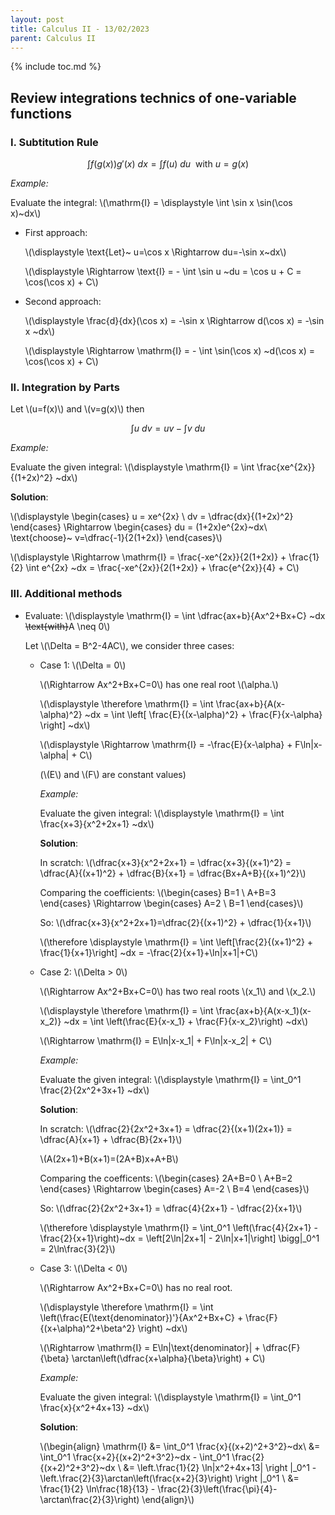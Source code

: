 ```yaml
---
layout: post
title: Calculus II - 13/02/2023
parent: Calculus II
---
```


{% include toc.md %}

## Review integrations technics of one-variable functions

### I. Subtitution Rule

$$
    \int f(g(x))g'(x)~dx = \int f(u)~du ~~\text{with}~ u=g(x)
$$

_Example:_

Evaluate the integral: \\(\mathrm{I} = \displaystyle \int \sin x \sin(\cos x)~dx\\)

* First approach:

    \\(\displaystyle \text{Let}~ u=\cos x \Rightarrow du=-\sin x~dx\\)

    \\(\displaystyle \Rightarrow \text{I} = - \int \sin u ~du = \cos u + C = \cos(\cos x) + C\\)

* Second approach:

    \\(\displaystyle \frac{d}{dx}(\cos x) = -\sin x \Rightarrow d(\cos x) = -\sin x ~dx\\)

    \\(\displaystyle \Rightarrow \mathrm{I} = - \int \sin(\cos x) ~d(\cos x) = \cos(\cos x) + C\\)

### II. Integration by Parts

Let \\(u=f(x)\\) and \\(v=g(x)\\) then

$$
    \int u~dv = uv - \int v~du
$$

_Example:_

Evaluate the given integral: \\(\displaystyle \mathrm{I} = \int \frac{xe^{2x}}{(1+2x)^2} ~dx\\)

**Solution**:

\\(\displaystyle \begin{cases} 
    u = xe^{2x} \\
    dv = \dfrac{dx}{(1+2x)^2}
\end{cases} \Rightarrow \begin{cases}
    du = (1+2x)e^{2x}~dx\\
    \text{choose}~ v=\dfrac{-1}{2(1+2x)}
\end{cases}\\)

\\(\displaystyle \Rightarrow \mathrm{I} = \frac{-xe^{2x}}{2(1+2x)} + \frac{1}{2} \int e^{2x} ~dx = \frac{-xe^{2x}}{2(1+2x)} + \frac{e^{2x}}{4} + C\\)

### III. Additional methods

* Evaluate: \\(\displaystyle \mathrm{I} = \int \dfrac{ax+b}{Ax^2+Bx+C} ~dx ~~\text{with}~~A \neq 0\\) 
    
    Let \\(\Delta = B^2-4AC\\), we consider three cases:
    
    * Case 1: \\(\Delta = 0\\)
    
        \\(\Rightarrow Ax^2+Bx+C=0\\) has one real root \\(\alpha.\\)

        \\(\displaystyle \therefore \mathrm{I} = \int \frac{ax+b}{A(x-\alpha)^2} ~dx = \int \left[ \frac{E}{(x-\alpha)^2} + \frac{F}{x-\alpha} \right] ~dx\\)

        \\(\displaystyle \Rightarrow \mathrm{I} = -\frac{E}{x-\alpha} + F\ln|x-\alpha| + C\\) 

        (\\(E\\) and \\(F\\) are constant values)
        
        _Example:_
        
        Evaluate the given integral: \\(\displaystyle \mathrm{I} = \int \frac{x+3}{x^2+2x+1} ~dx\\)
        
        **Solution**:
        
        In scratch: \\(\dfrac{x+3}{x^2+2x+1} = \dfrac{x+3}{(x+1)^2} = \dfrac{A}{(x+1)^2} + \dfrac{B}{x+1} = \dfrac{Bx+A+B}{(x+1)^2}\\)
        
        Comparing the coefficients: \\(\begin{cases}
            B=1 \\
            A+B=3
        \end{cases} \Rightarrow \begin{cases}
            A=2 \\
            B=1
        \end{cases}\\)
        
        So: \\(\dfrac{x+3}{x^2+2x+1}=\dfrac{2}{(x+1)^2} + \dfrac{1}{x+1}\\)
        
        \\(\therefore \displaystyle \mathrm{I} = \int \left[\frac{2}{(x+1)^2} + \frac{1}{x+1}\right] ~dx = -\frac{2}{x+1}+\ln|x+1|+C\\)

    * Case 2: \\(\Delta > 0\\)

        \\(\Rightarrow Ax^2+Bx+C=0\\) has two real roots \\(x_1\\) and \\(x_2.\\)

        \\(\displaystyle \therefore \mathrm{I} = \int \frac{ax+b}{A(x-x_1)(x-x_2)} ~dx = \int \left(\frac{E}{x-x_1} + \frac{F}{x-x_2}\right) ~dx\\)

        \\(\Rightarrow \mathrm{I} = E\ln|x-x_1| + F\ln|x-x_2| + C\\)
        
        _Example:_
        
        Evaluate the given integral: \\(\displaystyle \mathrm{I} = \int_0^1 \frac{2}{2x^2+3x+1} ~dx\\)
        
        **Solution**:
        
        In scratch: \\(\dfrac{2}{2x^2+3x+1} = \dfrac{2}{(x+1)(2x+1)} = \dfrac{A}{x+1} + \dfrac{B}{2x+1}\\)
        
        \\(A(2x+1)+B(x+1)=(2A+B)x+A+B\\)
        
        Comparing the coefficents: \\(\begin{cases}
            2A+B=0 \\
            A+B=2
        \end{cases} \Rightarrow \begin{cases}
            A=-2 \\
            B=4
        \end{cases}\\)
        
        So: \\(\dfrac{2}{2x^2+3x+1} = \dfrac{4}{2x+1} - \dfrac{2}{x+1}\\)
        
        \\(\therefore \displaystyle \mathrm{I} = \int_0^1 \left(\frac{4}{2x+1} - \frac{2}{x+1}\right)~dx = \left[2\ln|2x+1| - 2\ln|x+1|\right] \bigg|_0^1 = 2\ln\frac{3}{2}\\)

    * Case 3: \\(\Delta < 0\\)

        \\(\Rightarrow Ax^2+Bx+C=0\\) has no real root.

        \\(\displaystyle \therefore \mathrm{I} = \int \left(\frac{E(\text{denominator})'}{Ax^2+Bx+C} + \frac{F}{(x+\alpha)^2+\beta^2} \right) ~dx\\)

        \\(\Rightarrow \mathrm{I} = E\ln|\text{denominator}| + \dfrac{F}{\beta} \arctan\left(\dfrac{x+\alpha}{\beta}\right) + C\\)

        _Example:_
        
        Evaluate the given integral: \\(\displaystyle \mathrm{I} = \int_0^1 \frac{x}{x^2+4x+13} ~dx\\)
        
        **Solution**:
        
        \\(\begin{align}
        \mathrm{I} &= \int_0^1 \frac{x}{(x+2)^2+3^2}~dx\\
        &= \int_0^1 \frac{x+2}{(x+2)^2+3^2}~dx - \int_0^1 \frac{2}{(x+2)^2+3^2}~dx \\ 
        &= \left.\frac{1}{2} \ln|x^2+4x+13| \right |_0^1 - \left.\frac{2}{3}\arctan\left(\frac{x+2}{3}\right) \right |_0^1 \\
        &= \frac{1}{2} \ln\frac{18}{13} - \frac{2}{3}\left(\frac{\pi}{4}-\arctan\frac{2}{3}\right)
        \end{align}\\)